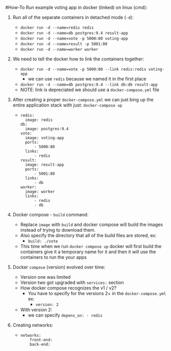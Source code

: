 #How-To Run example voting app in docker (linked) on linux (cmd):

1. Run all of the separate containers in detached mode (`-d`):
    - `docker run -d --name=redis redis`
    - `docker run -d --name=db postgres:9.4 result-app`
    - `docker run -d --name=vote -p 5000:80 voting-app`
    - `docker run -d --name=result -p 5001:80`
    - `docker run -d --name=worker worker`

2. We need to tell the docker how to link the containers together:
    - `docker run -d --name=vote -p 5000:80 --link redis:redis voting-app`
        - we can use `redis` because we named it in the first place
    - `docker run -d --name=db postgres:9.4 --link db:db result-app`
    - NOTE: link is depreciated we should use a `docker-compose.yml` file

3. After creating a proper `docker-compose.yml` we can just bing up the entire
   application stack with just: `docker-compose up`
    - ```
      redis:
        image: redis
      db:
        image: postgres:9.4
      vote:
        image: voting-app
        ports:
            - 5000:80
        links:
            - redis
      result:
        image: result-app
        ports:
            - 5001:80
        links:
            - db
      worker:
        image: worker
        links:
            - redis
            - db
      ```
4. Docker compose - `build` command:
    - Replace `image` with `build` and docker compose will build the images  
      instead of trying to download them.
    - Also specify the directory that all of the build files are stored, ex:
        - `build: ./vote`
    - This time when we run `docker compose up` docker will first build the  
      containers give it a temporary name for it and then it will use the  
      containers to run the your apps

5. Docker `compose` (version) evolved over time:
    - Version one was limited
    - Version two got upgraded with `services:` section
    - How docker compose recognizes  the v1 / v2?
        - You have to specify for the versions 2+ in the `docker-compose.yml` ex:
            - `version: 2`
    - With version 2:
        - we can specify `depens_on: - redis`

6. Creating networks:
    - ```
      networks:
          front-end:
          back-end:
      ```

